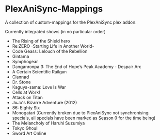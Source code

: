 # PlexAniSync-Mappings
A collection of custom-mappings for the PlexAniSync plex addon.

Currently integrated shows (in no particular order)
- The Rising of the Shield hero
- Re:ZERO -Starting Life in Another World-
- Code Geass: Lelouch of the Rebellion
- Gintama
- Symphogear
- Danganronpa 3: The End of Hope’s Peak Academy - Despair Arc
- A Certain Scientific Railgun
- Clannad
- Dr. Stone
- Kaguya-sama: Love Is War
- Cells at Work!
- Attack on Titan
- JoJo's Bizarre Adventure (2012)
- 86: Eighty Six
- Monogatari (Currently broken due to PlexAniSync not synchronising specials, all specials have been marked as Season 0 for the time being)
- The Melancholy of Haruhi Suzumiya
- Tokyo Ghoul
- Sword Art Online
